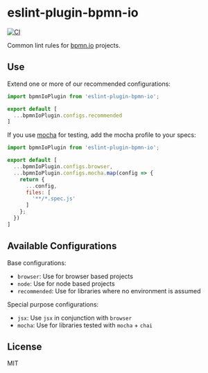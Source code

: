 # eslint-plugin-bpmn-io

[![CI](https://github.com/bpmn-io/eslint-plugin-bpmn-io/workflows/CI/badge.svg)](https://github.com/bpmn-io/eslint-plugin-bpmn-io/actions?query=workflow%3ACI)

Common lint rules for [bpmn.io](https://bpmn.io) projects.


## Use

Extend one or more of our recommended configurations:

```javascript
import bpmnIoPlugin from 'eslint-plugin-bpmn-io';

export default [
  ...bpmnIoPlugin.configs.recommended
]
```

If you use [mocha](https://mochajs.org/) for testing, add the mocha profile to your specs:

```javascript
import bpmnIoPlugin from 'eslint-plugin-bpmn-io';

export default [
  ...bpmnIoPlugin.configs.browser,
  ...bpmnIoPlugin.configs.mocha.map(config => {
    return {
      ...config,
      files: [
        '**/*.spec.js'
      ]
    };
  })
]
```


## Available Configurations

Base configurations:

* `browser`: Use for browser based projects
* `node`: Use for node based projects
* `recommended`: Use for libraries where no environment is assumed

Special purpose configurations:

* `jsx`: Use `jsx` in conjunction with `browser`
* `mocha`: Use for libraries tested with `mocha` + `chai`


## License

MIT

